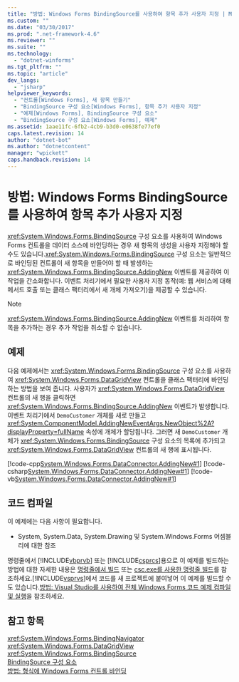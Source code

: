 ```yaml
---
title: "방법: Windows Forms BindingSource를 사용하여 항목 추가 사용자 지정 | Microsoft Docs"
ms.custom: ""
ms.date: "03/30/2017"
ms.prod: ".net-framework-4.6"
ms.reviewer: ""
ms.suite: ""
ms.technology: 
  - "dotnet-winforms"
ms.tgt_pltfrm: ""
ms.topic: "article"
dev_langs: 
  - "jsharp"
helpviewer_keywords: 
  - "컨트롤[Windows Forms], 새 항목 만들기"
  - "BindingSource 구성 요소[Windows Forms], 항목 추가 사용자 지정"
  - "예제[Windows Forms], BindingSource 구성 요소"
  - "BindingSource 구성 요소[Windows Forms], 예제"
ms.assetid: 1aae11fc-6fb2-4cb9-b3d0-e0638fe77ef0
caps.latest.revision: 14
author: "dotnet-bot"
ms.author: "dotnetcontent"
manager: "wpickett"
caps.handback.revision: 14
---
```

# 방법: Windows Forms BindingSource를 사용하여 항목 추가 사용자 지정
<xref:System.Windows.Forms.BindingSource> 구성 요소를 사용하여 Windows Forms 컨트롤을 데이터 소스에 바인딩하는 경우 새 항목의 생성을 사용자 지정해야 할 수도 있습니다.<xref:System.Windows.Forms.BindingSource> 구성 요소는 일반적으로 바인딩된 컨트롤이 새 항목을 만들어야 할 때 발생하는 <xref:System.Windows.Forms.BindingSource.AddingNew> 이벤트를 제공하여 이 작업을 간소화합니다. 이벤트 처리기에서 필요한 사용자 지정 동작\(예: 웹 서비스에 대해 메서드 호출 또는 클래스 팩터리에서 새 개체 가져오기\)을 제공할 수 있습니다.  
  
> [!NOTE]
>  <xref:System.Windows.Forms.BindingSource.AddingNew> 이벤트를 처리하여 항목을 추가하는 경우 추가 작업을 취소할 수 없습니다.  
  
## 예제  
 다음 예제에서는 <xref:System.Windows.Forms.BindingSource> 구성 요소를 사용하여 <xref:System.Windows.Forms.DataGridView> 컨트롤을 클래스 팩터리에 바인딩하는 방법을 보여 줍니다. 사용자가 <xref:System.Windows.Forms.DataGridView> 컨트롤의 새 행을 클릭하면 <xref:System.Windows.Forms.BindingSource.AddingNew> 이벤트가 발생합니다. 이벤트 처리기에서 `DemoCustomer` 개체를 새로 만들고 <xref:System.ComponentModel.AddingNewEventArgs.NewObject%2A?displayProperty=fullName> 속성에 개체가 할당됩니다. 그러면 새 `DemoCustomer` 개체가 <xref:System.Windows.Forms.BindingSource> 구성 요소의 목록에 추가되고 <xref:System.Windows.Forms.DataGridView> 컨트롤의 새 행에 표시됩니다.  
  
 [!code-cpp[System.Windows.Forms.DataConnector.AddingNew#1](../../../../samples/snippets/cpp/VS_Snippets_Winforms/System.Windows.Forms.DataConnector.AddingNew/CPP/form1.cpp#1)]
 [!code-csharp[System.Windows.Forms.DataConnector.AddingNew#1](../../../../samples/snippets/csharp/VS_Snippets_Winforms/System.Windows.Forms.DataConnector.AddingNew/CS/form1.cs#1)]
 [!code-vb[System.Windows.Forms.DataConnector.AddingNew#1](../../../../samples/snippets/visualbasic/VS_Snippets_Winforms/System.Windows.Forms.DataConnector.AddingNew/VB/form1.vb#1)]  
  
## 코드 컴파일  
 이 예제에는 다음 사항이 필요합니다.  
  
-   System, System.Data, System.Drawing 및 System.Windows.Forms 어셈블리에 대한 참조  
  
 명령줄에서 [!INCLUDE[vbprvb](../../../../includes/vbprvb-md.md)] 또는 [!INCLUDE[csprcs](../../../../includes/csprcs-md.md)]용으로 이 예제를 빌드하는 방법에 대한 자세한 내용은 [명령줄에서 빌드](../Topic/Building%20from%20the%20Command%20Line%20\(Visual%20Basic\).md) 또는 [csc.exe를 사용한 명령줄 빌드](../../../../ocs/csharp/language-reference/compiler-options/command-line-building-with-csc-exe.md)를 참조하세요.[!INCLUDE[vsprvs](../../../../includes/vsprvs-md.md)]에서 코드를 새 프로젝트에 붙여넣어 이 예제를 빌드할 수도 있습니다.[방법: Visual Studio를 사용하여 전체 Windows Forms 코드 예제 컴파일 및 실행](http://msdn.microsoft.com/library/Bb129228\(v=vs.110\))을 참조하세요.  
  
## 참고 항목  
 <xref:System.Windows.Forms.BindingNavigator>   
 <xref:System.Windows.Forms.DataGridView>   
 <xref:System.Windows.Forms.BindingSource>   
 [BindingSource 구성 요소](../../../../docs/framework/winforms/controls/bindingsource-component.md)   
 [방법: 형식에 Windows Forms 컨트롤 바인딩](../../../../docs/framework/winforms/controls/how-to-bind-a-windows-forms-control-to-a-type.md)